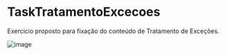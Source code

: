 # TaskTratamentoExcecoes

Exercicio proposto para fixação do conteúdo de Tratamento de Exceções.

![image](https://github.com/diniz-fernanda/TaskTratamentoExcecoes/assets/87345569/051fc395-e65c-43b5-8579-efa65018ed79)
